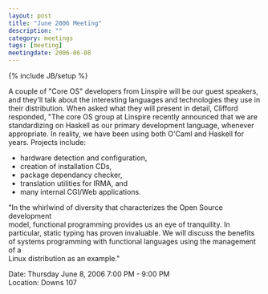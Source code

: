 ```yaml
---
layout: post
title: "June 2006 Meeting"
description: ""
category: meetings
tags: [meeting]
meetingdate: 2006-06-08
---
```

{% include JB/setup %}

A couple of "Core OS" developers from Linspire will be our guest speakers, and 
they'll talk about the interesting languages and technologies they use in      
their distribution. When asked what they will present in detail, Clifford      
responded, "The core OS group at Linspire recently announced that we are       
standardizing on Haskell as our primary development language, whenever         
appropriate. In reality, we have been using both O'Caml and Haskell for years. 
Projects include:                                                              
* hardware detection and configuration,                                      
* creation of installation CDs,                                              
* package dependancy checker,                                                
* translation utilities for IRMA, and                                        
* many internal CGI/Web applications.                                        
                                                                             
"In the whirlwind of diversity that characterizes the Open Source development  
model, functional programming provides us an eye of tranquility. In            
particular, static typing has proven invaluable. We will discuss the benefits  
of systems programming with functional languages using the management of a     
Linux distribution as an example."                                             
                                                                             
Date: Thursday June 8, 2006 7:00 PM - 9:00 PM                                    
Location: Downs 107                                         
